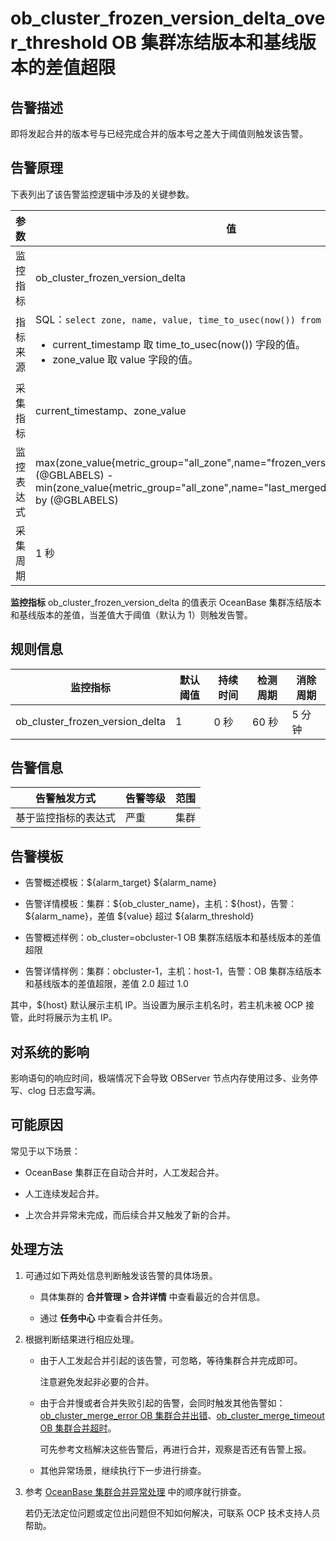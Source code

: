 # ob_cluster_frozen_version_delta_over_threshold OB 集群冻结版本和基线版本的差值超限

## 告警描述

即将发起合并的版本号与已经完成合并的版本号之差大于阈值则触发该告警。

## 告警原理

下表列出了该告警监控逻辑中涉及的关键参数。

|  参数   |                                                                                                                                                             值                                                                                                                                                              |
|-------|----------------------------------------------------------------------------------------------------------------------------------------------------------------------------------------------------------------------------------------------------------------------------------------------------------------------------|
| 监控指标  | ob_cluster_frozen_version_delta                                                                                                                                                                                                                                                                                            |
| 指标来源  | SQL：`select zone, name, value, time_to_usec(now()) from __all_zone;` </br>  <ul><li>current_timestamp 取 time_to_usec(now()) 字段的值。</li><li>   zone_value 取 value 字段的值。</li></ul>    |
| 采集指标  | current_timestamp、zone_value                                                                                                                                                                                                                                                                                               |
| 监控表达式 | max(zone_value{metric_group="all_zone",name="frozen_version",@LABELS}) by (@GBLABELS) - min(zone_value{metric_group="all_zone",name="last_merged_version",@LABELS}) by (@GBLABELS)                                                                                                                                         |
| 采集周期  | 1 秒                                                                                                                                                                                                                                                                                                                        |

**监控指标** ob_cluster_frozen_version_delta 的值表示 OceanBase 集群冻结版本和基线版本的差值，当差值大于阈值（默认为 1）则触发告警。

## 规则信息

|              监控指标               | 默认阈值 | 持续时间 | 检测周期 | 消除周期 |
|---------------------------------|------|------|------|------|
| ob_cluster_frozen_version_delta | 1    | 0 秒  | 60 秒 | 5 分钟 |

## 告警信息

|   告警触发方式   | 告警等级 | 范围 |
|------------|------|----|
| 基于监控指标的表达式 | 严重   | 集群 |

## 告警模板

* 告警概述模板：\${alarm_target} ${alarm_name}

* 告警详情模板：集群：\${ob_cluster_name}，主机：\${host}，告警：\${alarm_name}，差值 \${value} 超过 ${alarm_threshold}

* 告警概述样例：ob_cluster=obcluster-1 OB 集群冻结版本和基线版本的差值超限

* 告警详情样例：集群：obcluster-1，主机：host-1，告警：OB 集群冻结版本和基线版本的差值超限，差值 2.0 超过 1.0
  
其中，${host} 默认展示主机 IP。当设置为展示主机名时，若主机未被 OCP 接管，此时将展示为主机 IP。

## 对系统的影响

影响语句的响应时间，极端情况下会导致 OBServer 节点内存使用过多、业务停写、clog 日志盘写满。

## 可能原因

常见于以下场景：

* OceanBase 集群正在自动合并时，人工发起合并。

* 人工连续发起合并。

* 上次合并异常未完成，而后续合并又触发了新的合并。

## 处理方法

1. 可通过如下两处信息判断触发该告警的具体场景。

   * 具体集群的 **合并管理 \> 合并详情** 中查看最近的合并信息。

   * 通过 **任务中心** 中查看合并任务。

2. 根据判断结果进行相应处理。

   * 由于人工发起合并引起的该告警，可忽略，等待集群合并完成即可。

     注意避免发起非必要的合并。

   * 由于合并慢或者合并失败引起的告警，会同时触发其他告警如：[ob_cluster_merge_error OB 集群合并出错](../200.ob-alert/700.ob_cluster_merge_error.md)、[ob_cluster_merge_timeout OB 集群合并超时](../200.ob-alert/800.ob_cluster_merge_timeout.md)。

     可先参考文档解决这些告警后，再进行合并，观察是否还有告警上报。

   * 其他异常场景，继续执行下一步进行排查。

3. 参考 [OceanBase 集群合并异常处理](../500.appendix/100.exception-handling-for-oceanbase-cluster-compactio.md) 中的顺序就行排查。

    若仍无法定位问题或定位出问题但不知如何解决，可联系 OCP 技术支持人员帮助。
